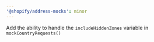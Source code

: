 ```yaml
---
'@shopify/address-mocks': minor
---
```


Add the ability to handle the `includeHiddenZones` variable in `mockCountryRequests()`

